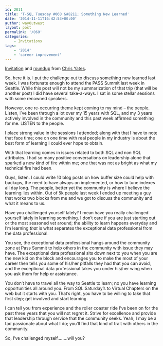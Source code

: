 ```yaml
---
id: 2011
title: 'T-SQL Tuesday #060 &#8211; Something New Learned'
date: '2014-11-11T16:42:53+00:00'
author: way0utwest
layout: post
permalink: '/060'
categories:
    - Invitations
tags:
    - '2014'
    - 'career improvement'
---
```


[Invitation](https://chrisyatessql.wordpress.com/2014/11/11/t-sql-tuesday-60-something-new-learned-2/) and [roundup](http://chrisyatessql.wordpress.com/2014/11/16/t-sql-tuesday-60-roundup-step-right-up/#comments) from [Chris Yates](http://www.toadworld.com/members/chris-yates).

So, here it is. I put the challenge out to discuss something new learned last week. I was fortunate enough to attend the PASS Summit last week in Seattle. While this post will not be my summarization of that trip (that will be another post) I did have several take-a-ways. I sat in some stellar sessions with some renowned speakers.

However, one re-occurring theme kept coming to my mind – the people. Listen, I’ve been through a lot over my 15 years with SQL, and my 3 years actively involved in the community and this past week affirmed something for me. LISTEN to the people.

I place strong value in the sessions I attended; along with that I have to note that face time; one on one time with real people in my industry is about the best form of learning I could ever hope to obtain.

With that learning comes in issues related to both SQL and non SQL attributes. I had so many positive conversations on leadership alone that sparked a new kind of fire within me; one that was not as bright as what my technical fire had been.

Guys, listen. I could write 10 blog posts on how buffer size could help with backups, the need to have always on implemented, or how to tune indexes all day long. The people, better yet the community is where I believe the learning lies within. Out of 5k people last week I ended up meeting a guy that works two blocks from me and we got to discuss the community and what it means to us.

Have you challenged yourself lately? I mean have you really challenged yourself lately in learning something. I don’t care if you are just starting out or the most seasoned vet around; the ability to learn happens everyday and I’m learning *that* is what separates the exceptional data professional from the data professional.

You see, the exceptional data professional hangs around the community zone at Pass Summit to help others in the community with issue they may have. The exceptional data professional sits down next to you when you are the new kid on the block and encourages you to make the most of your career then tells you some of his/her pitfalls they had that you can avoid, and the exceptional data professional takes you under his/her wing when you ask them for help or assistance.

You don’t have to travel all the way to Seattle to learn; no you have learning opportunities all around you. From SQL Saturday’s to Virtual Chapters on the web but it starts with you. That’s right, you have to be willing to take that first step; get involved and start learning.

I can tell you from experience and the roller coaster ride I’ve been on for the past three years that you will not regret it. Strive for excellence and provide that leadership through service that the community seeks. Yeah, I may be a tad passionate about what I do; you’ll find that kind of trait with others in the community.

So, I’ve challenged myself……..will you?
